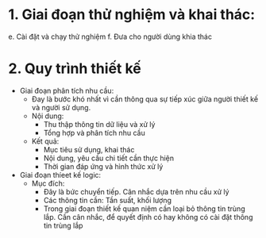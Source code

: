 # 1. Giai đoạn thử nghiệm và khai thác:
e. Cài đặt và chạy thử nghiệm
f. Đưa cho người dùng khia thác

# 2. Quy trình thiết kế
- Giai đoạn phân tích nhu cầu:
	- Đay là bước khó nhất vì cần thông qua sự tiếp xúc giữa người thiết kế và người sử dụng.
	- Nội dung:
		- Thu thập thông tin dữ liệu và xử lý
		- Tổng hợp và phân tích nhu cầu
	- Kết quả:
		- Mục tiêu sử dụng, khai thác
		- Nội dung, yêu cầu chi tiết cần thực hiện
		- Thời gian đáp ứng và hình thức xử lý
- Giai đoạn thíeet kế logic:
	- Mục đích:
		- Đây là bức chuyển tiếp. Cân nhắc dựa trên nhu cầu xử lý
		- Các thông tin cần: Tần suất, khối lượng
		- Trong giai đoạn thiết kế quan niệm cần loại bỏ thông tin trùng lắp. Cần cân nhắc, để quyết định có hay không có cài đặt thông tin trùng lắp